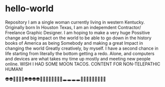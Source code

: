 # hello-world
Repository
I am a single woman currently living in western Kentucky. Originally  born In Houston Texas, I am an indepemdent Contractor/ Freelance Graphic Designer. I am hoping to make a very huge Possitive change and big impact on the world to be able to go down in the history books of America as being Somebody and making a great Impact in changing the world Greatly creatively, by myself. I have a second chance in life starting from literally the bottom getting a redo. Alone, and computers and devices are what takes my time up mostly and meeting new people online. WISH I HAD SOME MOON TACOS.
CONTENT FOR NON-TELEPATHIC HUMAN!

👽👽👾👾👾👾👽👽👽👽🍦🍧🌌🌌🌌🌌🌌💫🕳🕳🕳🕳🚀🚀🚀🚀🚀🚀🚀🚀🚀
